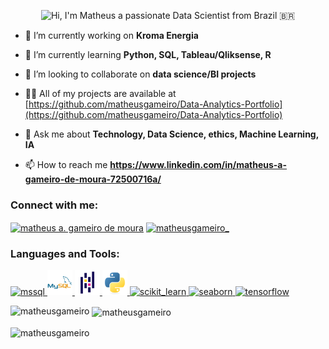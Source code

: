 <p align="center">
  <img src="https://github.com/matheugameiro/matheugameiro/raw/main/assets/github-v2.gif" alt="Hi, I'm Matheus a passionate Data Scientist from Brazil 🇧🇷">
</p>

- 🔭 I’m currently working on **Kroma Energia**

- 🌱 I’m currently learning **Python, SQL, Tableau/Qliksense, R**

- 👯 I’m looking to collaborate on **data science/BI projects**

- 👨‍💻 All of my projects are available at [https://github.com/matheusgameiro/Data-Analytics-Portfolio](https://github.com/matheusgameiro/Data-Analytics-Portfolio)

- 💬 Ask me about **Technology, Data Science, ethics, Machine Learning, IA**

- 📫 How to reach me **https://www.linkedin.com/in/matheus-a-gameiro-de-moura-72500716a/**

<h3 align="left">Connect with me:</h3>
<p align="left">
<a href="https://linkedin.com/in/matheus-a-gameiro-de-moura-72500716a" target="blank"><img align="center" src="https://raw.githubusercontent.com/rahuldkjain/github-profile-readme-generator/master/src/images/icons/Social/linked-in-alt.svg" alt="matheus a. gameiro de moura" height="30" width="40" /></a>
<a href="https://instagram.com/matheusgameiro_" target="blank"><img align="center" src="https://raw.githubusercontent.com/rahuldkjain/github-profile-readme-generator/master/src/images/icons/Social/instagram.svg" alt="matheusgameiro_" height="30" width="40" /></a>
</p>

<h3 align="left">Languages and Tools:</h3>
<p align="left"> <a href="https://www.microsoft.com/en-us/sql-server" target="_blank" rel="noreferrer"> <img src="https://www.svgrepo.com/show/303229/microsoft-sql-server-logo.svg" alt="mssql" width="40" height="40"/> </a> <a href="https://www.mysql.com/" target="_blank" rel="noreferrer"> <img src="https://raw.githubusercontent.com/devicons/devicon/master/icons/mysql/mysql-original-wordmark.svg" alt="mysql" width="40" height="40"/> </a> <a href="https://pandas.pydata.org/" target="_blank" rel="noreferrer"> <img src="https://raw.githubusercontent.com/devicons/devicon/2ae2a900d2f041da66e950e4d48052658d850630/icons/pandas/pandas-original.svg" alt="pandas" width="40" height="40"/> </a> <a href="https://www.python.org" target="_blank" rel="noreferrer"> <img src="https://raw.githubusercontent.com/devicons/devicon/master/icons/python/python-original.svg" alt="python" width="40" height="40"/> </a> <a href="https://scikit-learn.org/" target="_blank" rel="noreferrer"> <img src="https://upload.wikimedia.org/wikipedia/commons/0/05/Scikit_learn_logo_small.svg" alt="scikit_learn" width="40" height="40"/> </a> <a href="https://seaborn.pydata.org/" target="_blank" rel="noreferrer"> <img src="https://seaborn.pydata.org/_images/logo-mark-lightbg.svg" alt="seaborn" width="40" height="40"/> </a> <a href="https://www.tensorflow.org" target="_blank" rel="noreferrer"> <img src="https://www.vectorlogo.zone/logos/tensorflow/tensorflow-icon.svg" alt="tensorflow" width="40" height="40"/> </a> </p>

<p><img align="left" src="https://github-readme-stats.vercel.app/api/top-langs?username=matheusgameiro&show_icons=true&locale=en&layout=compact" alt="matheusgameiro" /></p>

<p>&nbsp;<img align="center" src="https://github-readme-stats.vercel.app/api?username=matheusgameiro&show_icons=true&locale=en" alt="matheusgameiro" /></p>

<p><img align="center" src="https://github-readme-streak-stats.herokuapp.com/?user=matheusgameiro&" alt="matheusgameiro" /></p>


<!--
**matheusgameiro/matheusgameiro** is a ✨ _special_ ✨ repository because its `README.md` (this file) appears on your GitHub profile.

Here are some ideas to get you started:

- 🔭 I’m currently working on ...
- 🌱 I’m currently learning ...
- 👯 I’m looking to collaborate on ...
- 🤔 I’m looking for help with ...
- 💬 Ask me about ...
- 📫 How to reach me: ...
- 😄 Pronouns: ...
- ⚡ Fun fact: ...
-->
